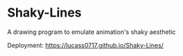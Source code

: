 # Shaky-Lines
A drawing program to emulate animation's shaky aesthetic

Deployment: https://lucass0717.github.io/Shaky-Lines/
